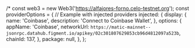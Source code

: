 /\* const web3 = new Web3('https://alfajores-forno.celo-testnet.org');
const providerOptions = {
// Example with injected providers
injected: {
display: {
name: 'Coinbase',
description: 'Connect to Coinbase Wallet',
},
options: {
appName: 'Coinbase',
networkUrl: `https://matic-mainnet--jsonrpc.datahub.figment.io/apikey/02c301807629853cb96d4812097a523b`,
chainId: 137,
},
package: null,
},
};
